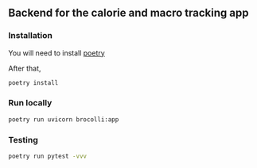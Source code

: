 ## Backend for the calorie and macro tracking app

### Installation

You will need to install [poetry](https://python-poetry.org/)

After that,

```sh
poetry install
```

### Run locally

```sh
poetry run uvicorn brocolli:app
```

### Testing

```sh
poetry run pytest -vvv
```
